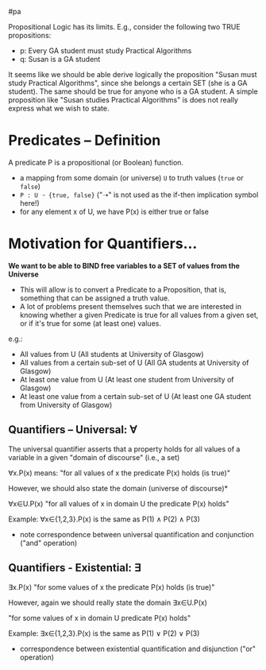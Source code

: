 #pa 

Propositional Logic has its limits. E.g., consider the following two TRUE propositions:
- p: Every GA student must study Practical Algorithms 
- q: Susan is a GA student

It seems like we should be able derive logically the proposition "Susan must study Practical Algorithms", since she belongs a certain SET (she is a GA student). The same should be true for anyone who is a GA student. A simple proposition like "Susan studies Practical Algorithms" is does not really express what we wish to state.

# Predicates – Definition
A predicate P is a propositional (or Boolean) function.

- a mapping from some domain (or universe) `U` to truth values (`true` or `false`) 
- `P : U ➝ {true, false}` ("➝" is not used as the if-then implication symbol here!) 
- for any element x of U, we have P(x) is either true or false

# Motivation for Quantifiers…

**We want to be able to BIND free variables to a SET of values from the Universe**

- This will allow is to convert a Predicate to a Proposition, that is, something that can be assigned a truth value.
- A lot of problems present themselves such that we are interested in knowing whether a given Predicate is true for all values from a given set, or if it's true for some (at least one) values.

e.g.:
- All values from U (All students at University of Glasgow) 
- All values from a certain sub-set of U (All GA students at University of Glasgow) 
- At least one value from U (At least one student from University of Glasgow) 
- At least one value from a certain sub-set of U (At least one GA student from University of Glasgow)

## Quantifiers – Universal: ∀
The universal quantifier asserts that a property holds for all values of a variable in a given "domain of discourse" (i.e., a set)

∀x.P(x) means: "for all values of x the predicate P(x) holds (is true)"

However, we should also state the domain (universe of discourse)*

∀x∈U.P(x) "for all values of x in domain U the predicate P(x) holds"

Example: ∀x∈{1,2,3}.P(x) is the same as P(1) ∧ P(2) ∧ P(3)
- note correspondence between universal quantification and conjunction ("and" operation)

## Quantifiers - Existential: ∃

∃x.P(x) "for some values of x the predicate P(x) holds (is true)"

However, again we should really state the domain ∃x∈U.P(x)

"for some values of x in domain U predicate P(x) holds"

Example: ∃x∈{1,2,3}.P(x) is the same as P(1) ∨ P(2) ∨ P(3)
- correspondence between existential quantification and disjunction ("or" operation)